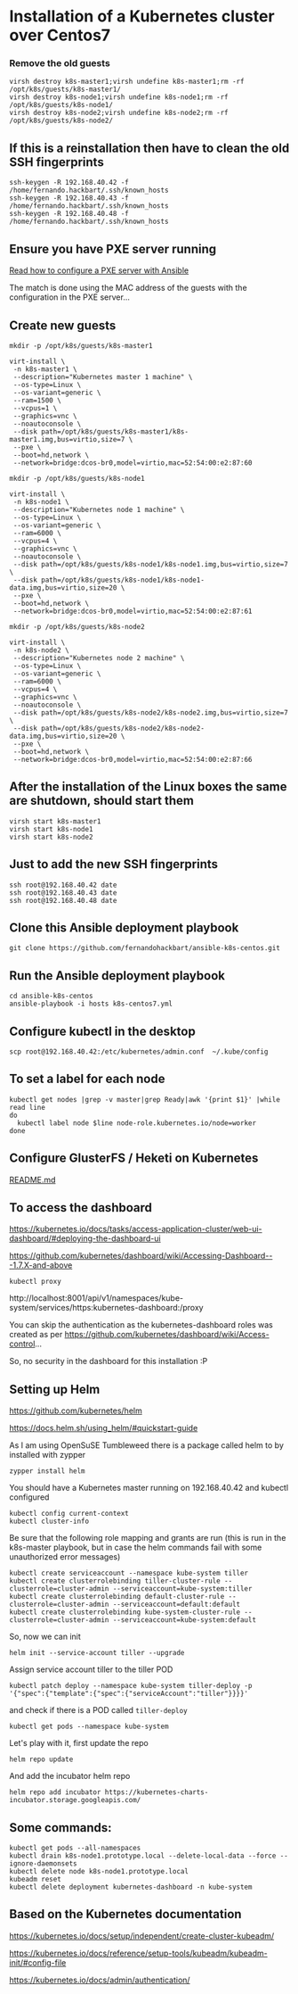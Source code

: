 # Installation of a Kubernetes cluster over Centos7 

### Remove the old guests
```
virsh destroy k8s-master1;virsh undefine k8s-master1;rm -rf /opt/k8s/guests/k8s-master1/
virsh destroy k8s-node1;virsh undefine k8s-node1;rm -rf /opt/k8s/guests/k8s-node1/
virsh destroy k8s-node2;virsh undefine k8s-node2;rm -rf /opt/k8s/guests/k8s-node2/
```

## If this is a reinstallation then have to clean the old SSH fingerprints
```
ssh-keygen -R 192.168.40.42 -f /home/fernando.hackbart/.ssh/known_hosts
ssh-keygen -R 192.168.40.43 -f /home/fernando.hackbart/.ssh/known_hosts
ssh-keygen -R 192.168.40.48 -f /home/fernando.hackbart/.ssh/known_hosts
```

## Ensure you have PXE server running

[Read how to configure a PXE server with Ansible](https://github.com/fernandohackbart/ansible-pxe-centos)

The match is done using the MAC address of the guests with the configuration in the PXE server...

## Create new guests
```
mkdir -p /opt/k8s/guests/k8s-master1

virt-install \
 -n k8s-master1 \
 --description="Kubernetes master 1 machine" \
 --os-type=Linux \
 --os-variant=generic \
 --ram=1500 \
 --vcpus=1 \
 --graphics=vnc \
 --noautoconsole \
 --disk path=/opt/k8s/guests/k8s-master1/k8s-master1.img,bus=virtio,size=7 \
 --pxe \
 --boot=hd,network \
 --network=bridge:dcos-br0,model=virtio,mac=52:54:00:e2:87:60

mkdir -p /opt/k8s/guests/k8s-node1

virt-install \
 -n k8s-node1 \
 --description="Kubernetes node 1 machine" \
 --os-type=Linux \
 --os-variant=generic \
 --ram=6000 \
 --vcpus=4 \
 --graphics=vnc \
 --noautoconsole \
 --disk path=/opt/k8s/guests/k8s-node1/k8s-node1.img,bus=virtio,size=7 \
 --disk path=/opt/k8s/guests/k8s-node1/k8s-node1-data.img,bus=virtio,size=20 \
 --pxe \
 --boot=hd,network \
 --network=bridge:dcos-br0,model=virtio,mac=52:54:00:e2:87:61

mkdir -p /opt/k8s/guests/k8s-node2

virt-install \
 -n k8s-node2 \
 --description="Kubernetes node 2 machine" \
 --os-type=Linux \
 --os-variant=generic \
 --ram=6000 \
 --vcpus=4 \
 --graphics=vnc \
 --noautoconsole \
 --disk path=/opt/k8s/guests/k8s-node2/k8s-node2.img,bus=virtio,size=7 \
 --disk path=/opt/k8s/guests/k8s-node2/k8s-node2-data.img,bus=virtio,size=20 \
 --pxe \
 --boot=hd,network \
 --network=bridge:dcos-br0,model=virtio,mac=52:54:00:e2:87:66
```

## After the installation of the Linux boxes the same are shutdown, should start them
```
virsh start k8s-master1
virsh start k8s-node1
virsh start k8s-node2
```


## Just to add the new SSH fingerprints
```
ssh root@192.168.40.42 date
ssh root@192.168.40.43 date
ssh root@192.168.40.48 date
```

## Clone this Ansible deployment playbook
```
git clone https://github.com/fernandohackbart/ansible-k8s-centos.git
```

## Run the Ansible deployment playbook
```
cd ansible-k8s-centos
ansible-playbook -i hosts k8s-centos7.yml
```

## Configure kubectl in the desktop
```
scp root@192.168.40.42:/etc/kubernetes/admin.conf  ~/.kube/config
```

## To set a label for each node
```
kubectl get nodes |grep -v master|grep Ready|awk '{print $1}' |while read line
do 
  kubectl label node $line node-role.kubernetes.io/node=worker
done
```

## Configure GlusterFS / Heketi on Kubernetes

[README.md](https://github.com/fernandohackbart/ansible-k8s-centos/blob/master/roles/k8s-gluster-configure/README.md)


## To access the dashboard
https://kubernetes.io/docs/tasks/access-application-cluster/web-ui-dashboard/#deploying-the-dashboard-ui

https://github.com/kubernetes/dashboard/wiki/Accessing-Dashboard---1.7.X-and-above


```
kubectl proxy
```

http://localhost:8001/api/v1/namespaces/kube-system/services/https:kubernetes-dashboard:/proxy

You can skip the authentication as the kubernetes-dashboard roles was created as per https://github.com/kubernetes/dashboard/wiki/Access-control...

So, no security in the dashboard for this installation :P

## Setting up Helm

https://github.com/kubernetes/helm

https://docs.helm.sh/using_helm/#quickstart-guide

As I am using OpenSuSE Tumbleweed there is a package called helm to by installed with zypper
```
zypper install helm
```

You should have a Kubernetes master running on 192.168.40.42 and kubectl configured
```
kubectl config current-context
kubectl cluster-info
```

Be sure that the following role mapping and grants are run  (this is run in the k8s-master playbook, but in case the helm commands fail with some unauthorized error messages)
```
kubectl create serviceaccount --namespace kube-system tiller
kubectl create clusterrolebinding tiller-cluster-rule --clusterrole=cluster-admin --serviceaccount=kube-system:tiller
kubectl create clusterrolebinding default-cluster-rule --clusterrole=cluster-admin --serviceaccount=default:default
kubectl create clusterrolebinding kube-system-cluster-rule --clusterrole=cluster-admin --serviceaccount=kube-system:default

```
So, now we can init
```
helm init --service-account tiller --upgrade
```

Assign service account tiller to the tiller POD
```
kubectl patch deploy --namespace kube-system tiller-deploy -p '{"spec":{"template":{"spec":{"serviceAccount":"tiller"}}}}'
```

and check if there is a POD called `tiller-deploy`
```
kubectl get pods --namespace kube-system
```

Let's play with it, first update the repo 
```
helm repo update
```

And add the incubator helm repo
```
helm repo add incubator https://kubernetes-charts-incubator.storage.googleapis.com/
```

## Some commands:
```
kubectl get pods --all-namespaces
kubectl drain k8s-node1.prototype.local --delete-local-data --force --ignore-daemonsets
kubectl delete node k8s-node1.prototype.local
kubeadm reset
kubectl delete deployment kubernetes-dashboard -n kube-system
```

## Based on the Kubernetes documentation

https://kubernetes.io/docs/setup/independent/create-cluster-kubeadm/

https://kubernetes.io/docs/reference/setup-tools/kubeadm/kubeadm-init/#config-file

https://kubernetes.io/docs/admin/authentication/



